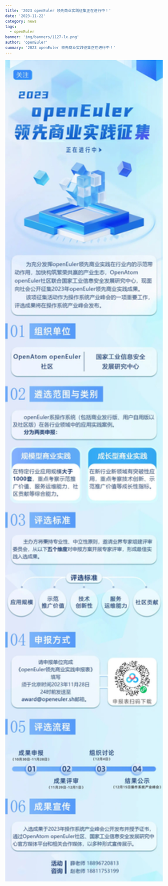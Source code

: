 ```yaml
---
title: '2023 openEuler 领先商业实践征集正在进行中！'
date: '2023-11-22'
category: news
tags:
  - openEuler
banner: 'img/banners/1127-lx.png'
author: 'openEuler'
summary: '2023 openEuler 领先商业实践征集正在进行中！'
---
```


<img src="./media/image1.jpeg" width="1000" >
